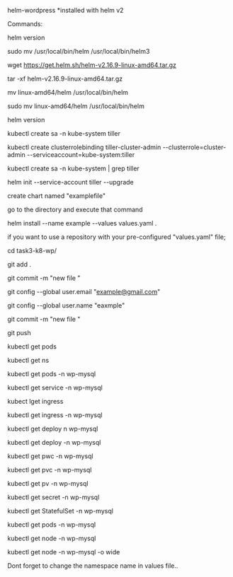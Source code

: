 helm-wordpress
*installed with helm v2

Commands:

helm version

sudo mv /usr/local/bin/helm /usr/local/bin/helm3

wget https://get.helm.sh/helm-v2.16.9-linux-amd64.tar.gz

tar -xf helm-v2.16.9-linux-amd64.tar.gz

mv linux-amd64/helm /usr/local/bin/helm

sudo mv linux-amd64/helm /usr/local/bin/helm

helm version

kubectl create sa -n kube-system tiller

kubectl create clusterrolebinding tiller-cluster-admin --clusterrole=cluster-admin --serviceaccount=kube-system:tiller

kubectl create sa -n kube-system | grep tiller

helm init --service-account tiller --upgrade

create chart named "examplefile"

go to the directory and execute that command

helm install --name example --values values.yaml .

if you want to use a repository with your pre-configured "values.yaml" file;


cd task3-k8-wp/
   
   
   git add .
  
  
  git commit -m "new file "
   
   
   git config --global user.email "example@gmail.com"
   
   git config --global user.name "eaxmple"
   
   git commit -m "new file "
   
   git push
   
   kubectl get pods
   
   kubectl get ns
   
   kubectl get pods -n wp-mysql
   
   
   kubectl get service -n wp-mysql
   
   kubect lget ingress
   
   kubectl get ingress -n wp-mysql
   
   kubectl get deploy n wp-mysql
   
   kubectl get deploy -n wp-mysql
   
   kubectl get pwc  -n wp-mysql
   
   kubectl get pvc  -n wp-mysql
   
   kubectl get pv  -n wp-mysql
   
   kubectl get secret  -n wp-mysql
   
   kubectl get StatefulSet  -n wp-mysql
   
   kubectl get pods  -n wp-mysql
   
   kubectl get node  -n wp-mysql
   
   kubectl get node  -n wp-mysql -o wide




Dont forget to change the namespace name in values file..
